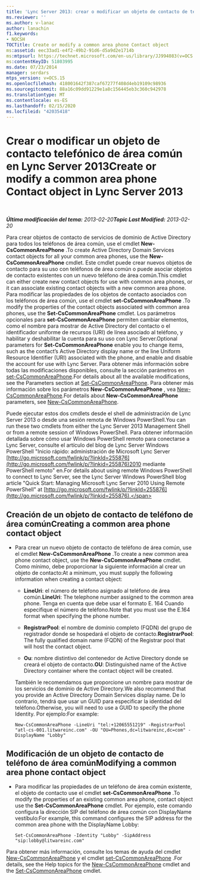 ```yaml
---
title: 'Lync Server 2013: crear o modificar un objeto de contacto de teléfono de área común'
ms.reviewer: ''
ms.author: v-lanac
author: lanachin
f1.keywords:
- NOCSH
TOCTitle: Create or modify a common area phone Contact object
ms:assetid: eec33ad1-e4f2-49b2-91d6-d5a9d2e1714b
ms:mtpsurl: https://technet.microsoft.com/en-us/library/JJ994083(v=OCS.15)
ms:contentKeyID: 51803995
ms.date: 07/23/2014
manager: serdars
mtps_version: v=OCS.15
ms.openlocfilehash: 418001642f387caf67277f408d4eb19109c98936
ms.sourcegitcommit: 88a16c09dd91229e1a8c156445eb3c360c942978
ms.translationtype: MT
ms.contentlocale: es-ES
ms.lasthandoff: 02/15/2020
ms.locfileid: "42035418"
---
```

<div data-xmlns="http://www.w3.org/1999/xhtml">

<div class="topic" data-xmlns="http://www.w3.org/1999/xhtml" data-msxsl="urn:schemas-microsoft-com:xslt" data-cs="http://msdn.microsoft.com/">

<div data-asp="http://msdn2.microsoft.com/asp">

# <a name="create-or-modify-a-common-area-phone-contact-object-in-lync-server-2013"></a><span data-ttu-id="45210-102">Crear o modificar un objeto de contacto telefónico de área común en Lync Server 2013</span><span class="sxs-lookup"><span data-stu-id="45210-102">Create or modify a common area phone Contact object in Lync Server 2013</span></span>

</div>

<div id="mainSection">

<div id="mainBody">

<span> </span>

<span data-ttu-id="45210-103">_**Última modificación del tema:** 2013-02-20_</span><span class="sxs-lookup"><span data-stu-id="45210-103">_**Topic Last Modified:** 2013-02-20_</span></span>

<span data-ttu-id="45210-104">Para crear objetos de contacto de servicios de dominio de Active Directory para todos los teléfonos de área común, use el cmdlet **New-CsCommonAreaPhone** .</span><span class="sxs-lookup"><span data-stu-id="45210-104">To create Active Directory Domain Services contact objects for all your common area phones, use the **New-CsCommonAreaPhone** cmdlet.</span></span> <span data-ttu-id="45210-105">Este cmdlet puede crear nuevos objetos de contacto para su uso con teléfonos de área común o puede asociar objetos de contacto existentes con un nuevo teléfono de área común.</span><span class="sxs-lookup"><span data-stu-id="45210-105">This cmdlet can either create new contact objects for use with common area phones, or it can associate existing contact objects with a new common area phone.</span></span> <span data-ttu-id="45210-106">Para modificar las propiedades de los objetos de contacto asociados con los teléfonos de área común, use el cmdlet **set-CsCommonAreaPhone** .</span><span class="sxs-lookup"><span data-stu-id="45210-106">To modify the properties of the contact objects associated with common area phones, use the **Set-CsCommonAreaPhone** cmdlet.</span></span> <span data-ttu-id="45210-107">Los parámetros opcionales para **set-CsCommonAreaPhone** permiten cambiar elementos, como el nombre para mostrar de Active Directory del contacto o el identificador uniforme de recursos (URI) de línea asociado al teléfono, y habilitar y deshabilitar la cuenta para su uso con Lync Server.</span><span class="sxs-lookup"><span data-stu-id="45210-107">Optional parameters for **Set-CsCommonAreaPhone** enable you to change items, such as the contact’s Active Directory display name or the line Uniform Resource Identifier (URI) associated with the phone, and enable and disable the account for use with Lync Server.</span></span> <span data-ttu-id="45210-108">Para obtener más información sobre todas las modificaciones disponibles, consulte la sección parámetros en [set-CsCommonAreaPhone](https://docs.microsoft.com/powershell/module/skype/Set-CsCommonAreaPhone).</span><span class="sxs-lookup"><span data-stu-id="45210-108">For details about all the available modifications, see the Parameters section at [Set-CsCommonAreaPhone](https://docs.microsoft.com/powershell/module/skype/Set-CsCommonAreaPhone).</span></span> <span data-ttu-id="45210-109">Para obtener más información sobre los parámetros **New-CsCommonAreaPhone** , vea [New-CsCommonAreaPhone](https://docs.microsoft.com/powershell/module/skype/New-CsCommonAreaPhone).</span><span class="sxs-lookup"><span data-stu-id="45210-109">For details about **New-CsCommonAreaPhone** parameters, see [New-CsCommonAreaPhone](https://docs.microsoft.com/powershell/module/skype/New-CsCommonAreaPhone).</span></span>

<span data-ttu-id="45210-110">Puede ejecutar estos dos cmdlets desde el shell de administración de Lync Server 2013 o desde una sesión remota de Windows PowerShell.</span><span class="sxs-lookup"><span data-stu-id="45210-110">You can run these two cmdlets from either the Lync Server 2013 Management Shell or from a remote session of Windows PowerShell.</span></span> <span data-ttu-id="45210-111">Para obtener información detallada sobre cómo usar Windows PowerShell remoto para conectarse a Lync Server, consulte el artículo del blog de Lync Server Windows PowerShell "Inicio rápido: administración de Microsoft Lync Server [http://go.microsoft.com/fwlink/p/?linkId=255876](http://go.microsoft.com/fwlink/p/?linkid=255876)2010 mediante PowerShell remoto" en.</span><span class="sxs-lookup"><span data-stu-id="45210-111">For details about using remote Windows PowerShell to connect to Lync Server, see the Lync Server Windows PowerShell blog article "Quick Start: Managing Microsoft Lync Server 2010 Using Remote PowerShell" at [http://go.microsoft.com/fwlink/p/?linkId=255876](http://go.microsoft.com/fwlink/p/?linkid=255876).</span></span>

<div>


<div>

## <a name="creating-a-common-area-phone-contact-object"></a><span data-ttu-id="45210-112">Creación de un objeto de contacto de teléfono de área común</span><span class="sxs-lookup"><span data-stu-id="45210-112">Creating a common area phone contact object</span></span>

  - <span data-ttu-id="45210-113">Para crear un nuevo objeto de contacto de teléfono de área común, use el cmdlet **New-CsCommonAreaPhone** .</span><span class="sxs-lookup"><span data-stu-id="45210-113">To create a new common area phone contact object, use the **New-CsCommonAreaPhone** cmdlet.</span></span> <span data-ttu-id="45210-114">Como mínimo, debe proporcionar la siguiente información al crear un objeto de contacto:</span><span class="sxs-lookup"><span data-stu-id="45210-114">At a minimum, you must supply the following information when creating a contact object:</span></span>
    
      - <span data-ttu-id="45210-115">**LineUri**: el número de teléfono asignado al teléfono de área común.</span><span class="sxs-lookup"><span data-stu-id="45210-115">**LineUri**: The telephone number assigned to the common area phone.</span></span> <span data-ttu-id="45210-116">Tenga en cuenta que debe usar el formato E. 164 Cuando especifique el número de teléfono.</span><span class="sxs-lookup"><span data-stu-id="45210-116">Note that you must use the E.164 format when specifying the phone number.</span></span>
    
      - <span data-ttu-id="45210-117">**RegistrarPool**: el nombre de dominio completo (FQDN) del grupo de registrador donde se hospedará el objeto de contacto.</span><span class="sxs-lookup"><span data-stu-id="45210-117">**RegistrarPool**: The fully qualified domain name (FQDN) of the Registrar pool that will host the contact object.</span></span>
    
      - <span data-ttu-id="45210-118">**Ou**: nombre distintivo del contenedor de Active Directory donde se creará el objeto de contacto.</span><span class="sxs-lookup"><span data-stu-id="45210-118">**OU**: Distinguished name of the Active Directory container where the contact object will be created.</span></span>
    
    <span data-ttu-id="45210-119">También le recomendamos que proporcione un nombre para mostrar de los servicios de dominio de Active Directory.</span><span class="sxs-lookup"><span data-stu-id="45210-119">We also recommend that you provide an Active Directory Domain Services display name.</span></span> <span data-ttu-id="45210-120">De lo contrario, tendrá que usar un GUID para especificar la identidad del teléfono.</span><span class="sxs-lookup"><span data-stu-id="45210-120">Otherwise, you will need to use a GUID to specify the phone Identity.</span></span> <span data-ttu-id="45210-121">Por ejemplo:</span><span class="sxs-lookup"><span data-stu-id="45210-121">For example:</span></span>
    
        New-CsCommonAreaPhone -LineUri "tel:+12065551219" -RegistrarPool "atl-cs-001.litwareinc.com" -OU "OU=Phones,dc=litwareinc,dc=com" -DisplayName "Lobby"

</div>

<div>

## <a name="modifying-a-common-area-phone-contact-object"></a><span data-ttu-id="45210-122">Modificación de un objeto de contacto de teléfono de área común</span><span class="sxs-lookup"><span data-stu-id="45210-122">Modifying a common area phone contact object</span></span>

  - <span data-ttu-id="45210-123">Para modificar las propiedades de un teléfono de área común existente, el objeto de contacto use el cmdlet **set-CsCommonAreaPhone** .</span><span class="sxs-lookup"><span data-stu-id="45210-123">To modify the properties of an existing common area phone, contact object use the **Set-CsCommonAreaPhone** cmdlet.</span></span> <span data-ttu-id="45210-124">Por ejemplo, este comando configura la dirección SIP del teléfono de área común con DisplayName vestíbulo:</span><span class="sxs-lookup"><span data-stu-id="45210-124">For example, this command configures the SIP address for the common area phone with the DisplayName Lobby:</span></span>
    
        Set-CsCommonAreaPhone -Identity "Lobby" -SipAddress "sip:lobby@litwareinc.com"

</div>

<span data-ttu-id="45210-125">Para obtener más información, consulte los temas de ayuda del cmdlet [New-CsCommonAreaPhone](https://docs.microsoft.com/powershell/module/skype/New-CsCommonAreaPhone) y el cmdlet [set-CsCommonAreaPhone](https://docs.microsoft.com/powershell/module/skype/Set-CsCommonAreaPhone) .</span><span class="sxs-lookup"><span data-stu-id="45210-125">For details, see the Help topics for the [New-CsCommonAreaPhone](https://docs.microsoft.com/powershell/module/skype/New-CsCommonAreaPhone) cmdlet and the [Set-CsCommonAreaPhone](https://docs.microsoft.com/powershell/module/skype/Set-CsCommonAreaPhone) cmdlet.</span></span>

</div>

</div>

<span> </span>

</div>

</div>

</div>

